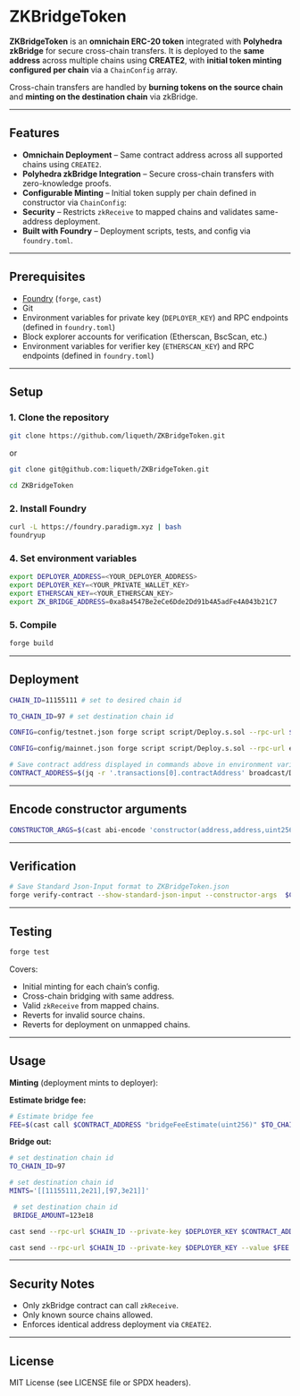 # ZKBridgeToken

**ZKBridgeToken** is an **omnichain ERC-20 token** integrated with **Polyhedra zkBridge** for secure cross-chain transfers.
It is deployed to the **same address** across multiple chains using **CREATE2**, with **initial token minting configured per chain** via a `ChainConfig` array.

Cross-chain transfers are handled by **burning tokens on the source chain** and **minting on the destination chain** via zkBridge.

---

## Features

* **Omnichain Deployment** – Same contract address across all supported chains using `CREATE2`.
* **Polyhedra zkBridge Integration** – Secure cross-chain transfers with zero-knowledge proofs.
* **Configurable Minting** – Initial token supply per chain defined in constructor via `ChainConfig`:
* **Security** – Restricts `zkReceive` to mapped chains and validates same-address deployment.
* **Built with Foundry** – Deployment scripts, tests, and config via `foundry.toml`.

---

## Prerequisites

* [Foundry](https://book.getfoundry.sh/) (`forge`, `cast`)
* Git
* Environment variables for private key (`DEPLOYER_KEY`) and RPC endpoints (defined in `foundry.toml`)
* Block explorer accounts for verification (Etherscan, BscScan, etc.)
* Environment variables for verifier key (`ETHERSCAN_KEY`) and RPC endpoints (defined in `foundry.toml`)

---

## Setup

### 1. Clone the repository

```bash
git clone https://github.com/liqueth/ZKBridgeToken.git
```

or

```bash
git clone git@github.com:liqueth/ZKBridgeToken.git
```

```bash
cd ZKBridgeToken
```

### 2. Install Foundry

```bash
curl -L https://foundry.paradigm.xyz | bash
foundryup
```

### 4. Set environment variables

```bash
export DEPLOYER_ADDRESS=<YOUR_DEPLOYER_ADDRESS>
export DEPLOYER_KEY=<YOUR_PRIVATE_WALLET_KEY>
export ETHERSCAN_KEY=<YOUR_ETHERSCAN_KEY>
export ZK_BRIDGE_ADDRESS=0xa8a4547Be2eCe6Dde2Dd91b4A5adFe4A043b21C7
```

### 5. Compile

```bash
forge build
```

---

## Deployment


```bash
CHAIN_ID=11155111 # set to desired chain id 
```

```bash
TO_CHAIN_ID=97 # set destination chain id 
```

```bash
CONFIG=config/testnet.json forge script script/Deploy.s.sol --rpc-url $CHAIN_ID --private-key $DEPLOYER_KEY --broadcast # Testnets
```

```bash
CONFIG=config/mainnet.json forge script script/Deploy.s.sol --rpc-url eth --private-key $DEPLOYER_KEY --broadcast # Mainnets
```

```bash
# Save contract address displayed in commands above in environment variable
CONTRACT_ADDRESS=$(jq -r '.transactions[0].contractAddress' broadcast/Deploy.s.sol/$CHAIN_ID/run-latest.json)
```

---

## Encode constructor arguments

```bash
CONSTRUCTOR_ARGS=$(cast abi-encode 'constructor(address,address,uint256[][])' $DEPLOYER_ADDRESS $(jq -r '.transactions[0].arguments[]' broadcast/Deploy.s.sol/$CHAIN_ID/run-latest.json | tr -d ' '))
```

---

## Verification

```bash
# Save Standard Json-Input format to ZKBridgeToken.json
forge verify-contract --show-standard-json-input --constructor-args  $CONSTRUCTOR_ARGS $CONTRACT_ADDRESS src/ZKBridgeToken.sol:ZKBridgeToken > ZKBridgeToken.json
```

---

## Testing

```bash
forge test
```

Covers:

* Initial minting for each chain’s config.
* Cross-chain bridging with same address.
* Valid `zkReceive` from mapped chains.
* Reverts for invalid source chains.
* Reverts for deployment on unmapped chains.

---

## Usage

**Minting** (deployment mints to deployer):

**Estimate bridge fee:**

```bash
# Estimate bridge fee
FEE=$(cast call $CONTRACT_ADDRESS "bridgeFeeEstimate(uint256)" $TO_CHAIN_ID --rpc-url $CHAIN_ID); echo $FEE
```

**Bridge out:**

```bash
# set destination chain id
TO_CHAIN_ID=97 
```

```bash
# set destination chain id
MINTS='[[11155111,2e21],[97,3e21]]'
```

```bash
 # set destination chain id
 BRIDGE_AMOUNT=123e18 
```

```bash
cast send --rpc-url $CHAIN_ID --private-key $DEPLOYER_KEY $CONTRACT_ADDRESS "clone(address,string,string,uint256[][])" $DEPLOYER_ADDRESS "Bridge Clone" "BCLN" $MINTS
```

```bash
cast send --rpc-url $CHAIN_ID --private-key $DEPLOYER_KEY --value $FEE $CONTRACT_ADDRESS "bridge(uint256,uint256)" $TO_CHAIN_ID $BRIDGE_AMOUNT
```

---

## Security Notes

* Only zkBridge contract can call `zkReceive`.
* Only known source chains allowed.
* Enforces identical address deployment via `CREATE2`.

---

## License

MIT License (see LICENSE file or SPDX headers).
